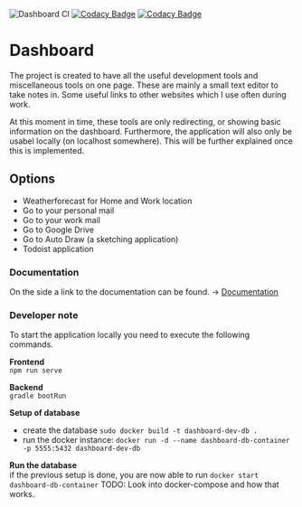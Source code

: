 ![Dashboard CI](https://github.com/M-ds/Dashboard/workflows/Dashboard%20CI/badge.svg?branch=vue)
[![Codacy Badge](https://app.codacy.com/project/badge/Grade/764e12b0a8cf4cd3aa8a8b0f8d4c224d)](https://www.codacy.com/manual/michieldesmet1994/Dashboard?utm_source=github.com&amp;utm_medium=referral&amp;utm_content=EvilAngel94/Dashboard&amp;utm_campaign=Badge_Grade)
[![Codacy Badge](https://app.codacy.com/project/badge/Coverage/764e12b0a8cf4cd3aa8a8b0f8d4c224d)](https://www.codacy.com/manual/michieldesmet1994/Dashboard?utm_source=github.com&amp;utm_medium=referral&amp;utm_content=EvilAngel94/Dashboard&amp;utm_campaign=Badge_Coverage)
# Dashboard
The project is created to have all the useful development tools and miscellaneous tools on one page. 
These are mainly a small text editor to take notes in. Some useful links to other websites which I use often during work.

At this moment in time, these tools are only redirecting, or showing basic information on the dashboard. 
Furthermore, the application will also only be usabel locally (on localhost somewhere). This will be further explained once this is implemented.

## Options
 - Weatherforecast for Home and Work location
 - Go to your personal mail
 - Go to your work mail
 - Go to Google Drive
 - Go to Auto Draw (a sketching application)
 - Todoist application

### Documentation
On the side a link to the documentation can be found. ->
[Documentation](https://docs.google.com/document/d/1vGZuTfVi3imIKocLeMz2skk_1D1S5_bUTREcNllLrcQ/edit?usp=sharing)

### Developer note
To start the application locally you need to execute the following commands.

**Frontend**<br>
```npm run serve```

**Backend**<br>
```gradle bootRun```

**Setup of database**<br>
 - create the database ```sudo docker build -t dashboard-dev-db .```
 - run the docker instance: ```docker run -d --name dashboard-db-container -p 5555:5432 dashboard-dev-db```
 
**Run the database**<br>
if the previous setup is done, you are now able to run ```docker start dashboard-db-container```
 TODO:
 Look into docker-compose and how that works. 

 